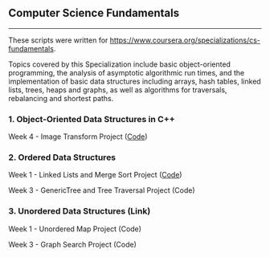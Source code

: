 
## Computer Science Fundamentals

---

These scripts were written for https://www.coursera.org/specializations/cs-fundamentals.

Topics covered by this Specialization include basic object-oriented programming, the analysis of asymptotic algorithmic run times, and the implementation of basic data structures including arrays, hash tables, linked lists, trees, heaps and graphs, as well as algorithms for traversals, rebalancing and shortest paths.

### 1. Object-Oriented Data Structures in C++

Week 4 - Image Transform Project ([Code](https://github.com/daniel-furman/computer-science-fundamentals/blob/master/Week4_ImageTransform_assignment.cpp))

### 2. Ordered Data Structures

Week 1 - Linked Lists and Merge Sort Project ([Code](https://github.com/daniel-furman/computer-science-fundamentals/blob/master/Week5_LinkedLists_assignment.h))

Week 3 - GenericTree and Tree Traversal Project (Code)

### 3. Unordered Data Structures (Link)

Week 1 - Unordered Map Project (Code)

Week 3 - Graph Search Project (Code)
